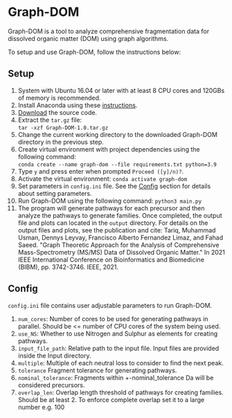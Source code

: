 # Graph-DOM
Graph-DOM is a tool to analyze comprehensive fragmentation data for dissolved organic matter (DOM) using graph algorithms.  

To setup and use Graph-DOM, follow the instructions below:

## Setup
1. System with Ubuntu 16.04 or later with at least 8 CPU cores and 120GBs of memory is recommended.
2. Install Anaconda using these [instructions](https://docs.conda.io/en/latest/miniconda.html#linux-installers).
3. [Download](https://github.com/Usman095/Graph-DOM/archive/refs/tags/v1.0.tar.gz) the source code.
4. Extract the `tar.gz` file:  
   `tar -xzf Graph-DOM-1.0.tar.gz`
6. Change the current working directory to the downloaded Graph-DOM directory in the previous step. 
7. Create virtual environment with project dependencies using the following command:  
   `conda create --name graph-dom --file requirements.txt python=3.9`
8. Type `y` and press enter when prompted `Proceed ([y]/n)?`.
9. Activate the virtual environment:
   `conda activate graph-dom`
10. Set parameters in `config.ini` file. See the [Config](#config) section for details about setting parameters.
11. Run Graph-DOM using the following command: `python3 main.py`
12. The program will generate pathways for each precursor and then analyze the pathways to generate families. Once completed, the output file and plots can located in the `output` directory. For details on the output files and plots, see the publication and cite: Tariq, Muhammad Usman, Dennys Leyvay, Francisco Alberto Fernandez Limaz, and Fahad Saeed. "Graph Theoretic Approach for the Analysis of Comprehensive Mass-Spectrometry (MS/MS) Data of Dissolved Organic Matter." In 2021 IEEE International Conference on Bioinformatics and Biomedicine (BIBM), pp. 3742-3746. IEEE, 2021.


## Config
`config.ini` file contains user adjustable parameters to run Graph-DOM.
1. `num_cores`: Number of cores to be used for generating pathways in parallel. Should be <= number of CPU cores of the system being used.
2. `use_NS`: Whether to use Nitrogen and Sulphur as elements for creating pathways.
3. `input_file_path`: Relative path to the input file. Input files are provided inside the Input directory.
4. `multiple`: Multiple of each neutral loss to consider to find the next peak.
5. `tolerance` Fragment tolerance for generating pathways.
6. `nominal_tolerance`: Fragments within +-nominal_tolerance Da will be considered precursors.
7. `overlap_len`: Overlap length threshold of pathways for creating families. Should be at least 2. To enforce complete overlap set it to a large number e.g. 100

